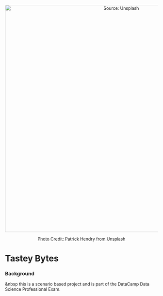 <div align="center">
  <img src="patrick-hendry-bee-unsplash.jpg" alt="Source: Unsplash" width= 750ptx> 
  
  [Photo Credit: Patrick Hendry from Unsplash](URL "https://unsplash.com/photos/brown-and-yellow-bee-perched-on-flower-wTmdA5W2NgU")
</div>

    
# Tastey Bytes

### Background 
&nbsp this is a scenario based project and is part of the DataCamp Data Science Professional Exam. 

